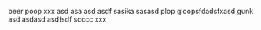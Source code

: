 beer
poop
xxx
asd
asa
asd
asdf
sasika
sasasd
plop
gloopsfdadsfxasd
gunk
asd
asdasd
asdfsdf
scccc
xxx
